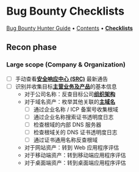 # Bug Bounty Checklists

[Bug Bounty Hunter Guide](https://app.gitbook.com/o/EOc6S49gNX0wky8nj5si/s/dIwZJMkFd4Zza9vjuuJ7/) • [Contents](table-of-contents.md) • [**Checklists**](pentest-checklists.md)

## Recon phase

### Large scope (Company & Organization)

* [ ] 手动查看[**安全响应中心 (SRC)**](../awesome/src.md) 最新通告
* [ ] 识别并收集目标[**主营业务及产品**](../recon/organizations.md#business-and-product)的基本信息
  * 对于公司名称：反查目标公司[**组织架构**](../recon/organizations.md#corporate-structure)
  * 对于域名资产：枚举其他关联的[**主域名**](../recon/main-domains.md)
    * [ ] 通过企业名称 / ICP 备案号收集根域
    * [ ] 通过企业名称搜索证书透明度日志
    * [ ] 检查根域的内部 DNS 服务器
    * [ ] 检查根域关的 DNS 证书透明度日志
    * [ ] 通过证书通用名称反查根域
  * 对于网站资产：转到 Web 应用程序评估
  * 对于移动端资产：转到移动端应用程序评估
  * 对于桌面端资产：转到桌面端应用程序评估
